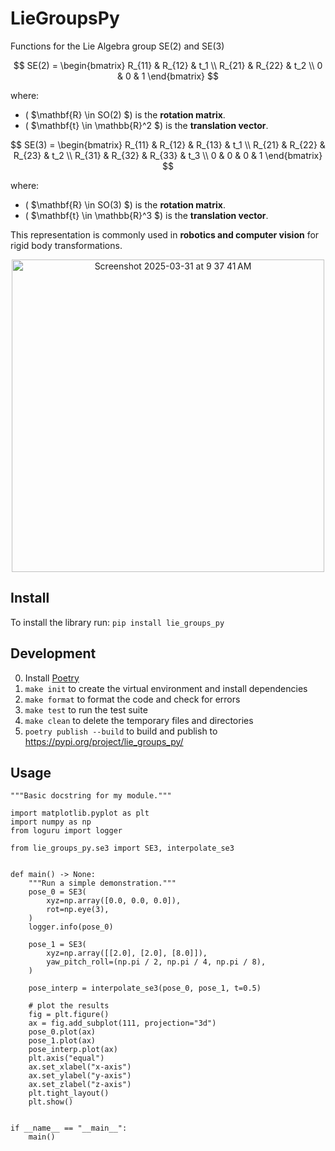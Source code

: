 # LieGroupsPy
Functions for the Lie Algebra group SE(2) and SE(3)

$$ SE(2) =
\begin{bmatrix}
    R_{11} & R_{12} & t_1 \\
    R_{21} & R_{22} & t_2 \\
    0 & 0 & 1
\end{bmatrix} $$

where:
- \( $\mathbf{R} \in SO(2) $\) is the **rotation matrix**.
- \( $\mathbf{t} \in \mathbb{R}^2 $\) is the **translation vector**.

  
$$ SE(3) =
\begin{bmatrix}
    R_{11} & R_{12} & R_{13} & t_1 \\
    R_{21} & R_{22} & R_{23} & t_2 \\
    R_{31} & R_{32} & R_{33} & t_3 \\
    0 & 0 & 0 & 1
\end{bmatrix} $$

where:
- \( $\mathbf{R} \in SO(3) $\) is the **rotation matrix**.
- \( $\mathbf{t} \in \mathbb{R}^3 $\) is the **translation vector**.

This representation is commonly used in **robotics and computer vision** for rigid body transformations.

<p align="center" width="80%">
    <img width="500" alt="Screenshot 2025-03-31 at 9 37 41 AM" src="https://github.com/user-attachments/assets/15d5f56c-32f8-4e18-bb05-bf84c1b48fdc" />
</p>


## Install
To install the library run: `pip install lie_groups_py`

## Development
0. Install [Poetry](https://python-poetry.org/docs/#installing-with-the-official-installer)
1. `make init` to create the virtual environment and install dependencies
2. `make format` to format the code and check for errors
3. `make test` to run the test suite
4. `make clean` to delete the temporary files and directories
5. `poetry publish --build` to build and publish to https://pypi.org/project/lie_groups_py/


## Usage
```
"""Basic docstring for my module."""

import matplotlib.pyplot as plt
import numpy as np
from loguru import logger

from lie_groups_py.se3 import SE3, interpolate_se3


def main() -> None:
    """Run a simple demonstration."""
    pose_0 = SE3(
        xyz=np.array([0.0, 0.0, 0.0]),
        rot=np.eye(3),
    )
    logger.info(pose_0)

    pose_1 = SE3(
        xyz=np.array([[2.0], [2.0], [8.0]]),
        yaw_pitch_roll=(np.pi / 2, np.pi / 4, np.pi / 8),
    )

    pose_interp = interpolate_se3(pose_0, pose_1, t=0.5)

    # plot the results
    fig = plt.figure()
    ax = fig.add_subplot(111, projection="3d")
    pose_0.plot(ax)
    pose_1.plot(ax)
    pose_interp.plot(ax)
    plt.axis("equal")
    ax.set_xlabel("x-axis")
    ax.set_ylabel("y-axis")
    ax.set_zlabel("z-axis")
    plt.tight_layout()
    plt.show()


if __name__ == "__main__":
    main()
```
